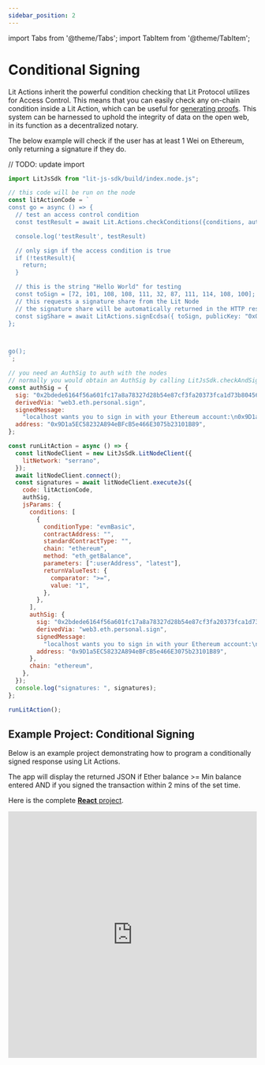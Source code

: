 ```yaml
---
sidebar_position: 2
---
```


import Tabs from '@theme/Tabs';
import TabItem from '@theme/TabItem';

# Conditional Signing

Lit Actions inherit the powerful condition checking that Lit Protocol utilizes for Access Control. This means that you can easily check any on-chain condition inside a Lit Action, which can be useful for [generating proofs](/coreConcepts/LitActionsAndPKPs/litActions#proofs). This system can be harnessed to uphold the integrity of data on the open web, in its function as a decentralized notary. 

The below example will check if the user has at least 1 Wei on Ethereum, only returning a signature if they do.

// TODO: update import
```js
import LitJsSdk from "lit-js-sdk/build/index.node.js";

// this code will be run on the node
const litActionCode = `
const go = async () => {
  // test an access control condition
  const testResult = await Lit.Actions.checkConditions({conditions, authSig, chain})

  console.log('testResult', testResult)

  // only sign if the access condition is true
  if (!testResult){
    return;
  }

  // this is the string "Hello World" for testing
  const toSign = [72, 101, 108, 108, 111, 32, 87, 111, 114, 108, 100];
  // this requests a signature share from the Lit Node
  // the signature share will be automatically returned in the HTTP response from the node
  const sigShare = await LitActions.signEcdsa({ toSign, publicKey: "0x02e5896d70c1bc4b4844458748fe0f936c7919d7968341e391fb6d82c258192e64", sigName: "sig1" });
};



go();
`;

// you need an AuthSig to auth with the nodes
// normally you would obtain an AuthSig by calling LitJsSdk.checkAndSignAuthMessage({chain})
const authSig = {
  sig: "0x2bdede6164f56a601fc17a8a78327d28b54e87cf3fa20373fca1d73b804566736d76efe2dd79a4627870a50e66e1a9050ca333b6f98d9415d8bca424980611ca1c",
  derivedVia: "web3.eth.personal.sign",
  signedMessage:
    "localhost wants you to sign in with your Ethereum account:\n0x9D1a5EC58232A894eBFcB5e466E3075b23101B89\n\nThis is a key for Partiful\n\nURI: https://localhost/login\nVersion: 1\nChain ID: 1\nNonce: 1LF00rraLO4f7ZSIt\nIssued At: 2022-06-03T05:59:09.959Z",
  address: "0x9D1a5EC58232A894eBFcB5e466E3075b23101B89",
};

const runLitAction = async () => {
  const litNodeClient = new LitJsSdk.LitNodeClient({
    litNetwork: "serrano",
  });
  await litNodeClient.connect();
  const signatures = await litNodeClient.executeJs({
    code: litActionCode,
    authSig,
    jsParams: {
      conditions: [
        {
          conditionType: "evmBasic",
          contractAddress: "",
          standardContractType: "",
          chain: "ethereum",
          method: "eth_getBalance",
          parameters: [":userAddress", "latest"],
          returnValueTest: {
            comparator: ">=",
            value: "1",
          },
        },
      ],
      authSig: {
        sig: "0x2bdede6164f56a601fc17a8a78327d28b54e87cf3fa20373fca1d73b804566736d76efe2dd79a4627870a50e66e1a9050ca333b6f98d9415d8bca424980611ca1c",
        derivedVia: "web3.eth.personal.sign",
        signedMessage:
          "localhost wants you to sign in with your Ethereum account:\n0x9D1a5EC58232A894eBFcB5e466E3075b23101B89\n\nThis is a key for Partiful\n\nURI: https://localhost/login\nVersion: 1\nChain ID: 1\nNonce: 1LF00rraLO4f7ZSIt\nIssued At: 2022-06-03T05:59:09.959Z",
        address: "0x9D1a5EC58232A894eBFcB5e466E3075b23101B89",
      },
      chain: "ethereum",
    },
  });
  console.log("signatures: ", signatures);
};

runLitAction();
```

## Example Project: Conditional Signing

Below is an example project demonstrating how to program a conditionally signed response using Lit Actions.

The app will display the returned JSON if Ether balance >= Min balance entered AND if you signed the transaction within 2 mins of the set time.

Here is the complete [**React** project](https://replit.com/@lit/Lit-Actions-Conditional-Signing#lit-actions_sign_api_response/src/App.js).

<iframe frameborder="0" width="100%" height="500px" className="repls" style={{display: "full"}} src="https://replit.com/@lit/Lit-Actions-Conditional-Signing#lit-actions_conditional_signing/src/App.js"></iframe>